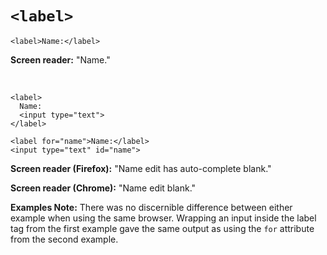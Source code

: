 # `<label>`

    <label>Name:</label>

**Screen reader:** "Name."

<br>

    <label>
      Name:
      <input type="text">
    </label>

    <label for="name">Name:</label>
    <input type="text" id="name">

**Screen reader (Firefox):** "Name edit has auto-complete blank."

**Screen reader (Chrome):** "Name edit blank."

**Examples Note:** There was no discernible difference between either example when using the same browser. Wrapping an input inside the label tag from the first example gave the same output as using the `for` attribute from the second example. 
